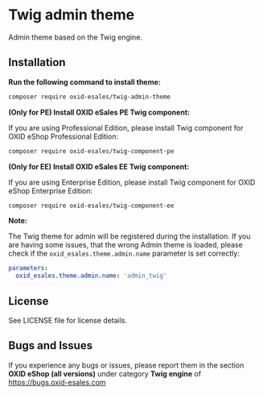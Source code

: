 # Twig admin theme

Admin theme based on the Twig engine.

## Installation

**Run the following command to install theme:**
```bash
composer require oxid-esales/twig-admin-theme
```

**(Only for PE) Install OXID eSales PE Twig component:**

If you are using Professional Edition, please install Twig component for OXID eShop Professional Edition:
```bash
composer require oxid-esales/twig-component-pe
```

**(Only for EE) Install OXID eSales EE Twig component:**

If you are using Enterprise Edition, please install Twig component for OXID eShop Enterprise Edition:
```bash
composer require oxid-esales/twig-component-ee
```

**Note:**

The Twig theme for admin will be registered during the installation. If you are having some issues, that the wrong Admin
theme is loaded, please check if the `oxid_esales.theme.admin.name` parameter is set correctly:
```yaml
parameters:
  oxid_esales.theme.admin.name: 'admin_twig'
```

## License

See LICENSE file for license details.

## Bugs and Issues

If you experience any bugs or issues, please report them in the section **OXID eShop (all versions)** under category **Twig engine** of https://bugs.oxid-esales.com
